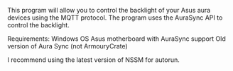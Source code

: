 This program will allow you to control the backlight of your Asus aura devices using the MQTT protocol. The program uses the AuraSync API to control the backlight. 
 
Requirements:
Windows OS
Asus motherboard with AuraSync support
Old version of Aura Sync (not ArmouryCrate)

I recommend using the latest version of NSSM for autorun.

